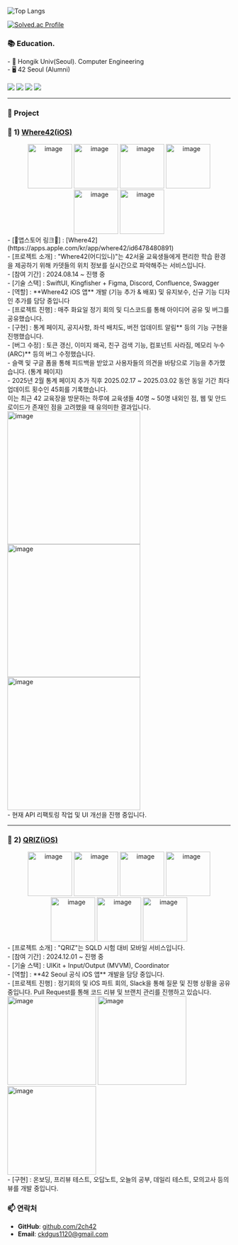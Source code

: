 
![Top Langs](https://github-readme-stats.vercel.app/api/top-langs/?username=2ch42&layout=compact&theme=onedark)

[![Solved.ac Profile](http://mazassumnida.wtf/api/generate_badge?boj=ckdgus1120)](https://solved.ac/ckdgus1120)

### 📚 Education.
<div>
- 🏫 Hongik Univ(Seoul). Computer Engineering </br>
- 🖥️ 42 Seoul (Alumni) </br>
</div> </br>

<div align=left>

<img src="https://img.shields.io/badge/Swift-F05138?style=flat&logo=Swift&logoColor=white" />
<img src="https://img.shields.io/badge/C-A8B9CC?style=flat&logo=C&logoColor=white" />
<img src="https://img.shields.io/badge/cplusplus-00599C?style=flat&logo=Cplusplus&logoColor=white" />
<img src="https://img.shields.io/badge/Javascript-F7DF1E?style=flat&logo=Javascript&logoColor=black" />

</div>

------

### 🚀 Project


### 📌 1) [Where42(iOS)](https://github.com/42Where/where42_iOS)
<div align="center">
<img width="100" alt="image" src="https://github.com/user-attachments/assets/27b101bb-ae56-4321-b49f-f0f47d5b83a5">
<img width="100" alt="image" src="https://github.com/user-attachments/assets/5830b32c-aca2-41bc-870f-fd011a3bc87e">
<img width="100" alt="image" src="https://github.com/user-attachments/assets/e023718a-f8fd-4bce-b2ca-fda8632b918a">
<img width="100" alt="image" src="https://github.com/user-attachments/assets/146239b7-4340-4485-bff0-359006334570">
<img width="100" alt="image" src="https://github.com/user-attachments/assets/b44382a0-5cf3-40cf-a73f-0f105fc25899">
<img width="100" alt="image" src="https://github.com/user-attachments/assets/dc57a8ed-4e07-4082-9755-cb1acb547a87">
</div>
<div>
- [🍎앱스토어 링크🍎] : [Where42](https://apps.apple.com/kr/app/where42/id6478480891)<br/>
- [프로젝트 소개] : "Where42(어디있니)"는 42서울 교육생들에게 편리한 학습 환경을 제공하기 위해 카뎃들의 위치 정보를 실시간으로 파악해주는 서비스입니다.<br/>
- [참여 기간] : 2024.08.14 ~ 진행 중<br/>
- [기술 스택] : SwiftUI, Kingfisher + Figma, Discord, Confluence, Swagger<br/>
- [역할] : **Where42 iOS 앱** 개발 (기능 추가 & 배포) 및 유지보수, 신규 기능 디자인 추가를 담당 중입니다<br/>
- [프로젝트 진행] : 매주 화요일 정기 회의 및 디스코드를 통해 아이디어 공유 및 버그를 공유했습니다.<br/>
- [구현] : 통계 페이지, 공지사항, 좌석 배치도, 버전 업데이트 알림** 등의 기능 구현을 진행했습니다.<br/>
- [버그 수정] : 토큰 갱신, 이미지 왜곡, 친구 검색 기능, 컴포넌트 사라짐, 메모리 누수(ARC)** 등의 버그 수정했습니다.<br/>
- 슬랙 및 구글 폼을 통해 피드백을 받았고 사용자들의 의견을 바탕으로 기능을 추가했습니다. (통계 페이지)<br/>
- 2025년 2월 통계 페이지 추가 직후 2025.02.17 ~ 2025.03.02 동안 동일 기간 최다 업데이트 횟수인 45회를 기록했습니다.<br/>
  이는 최근 42 교육장을 방문하는 하루에 교육생들 40명 ~ 50명 내외인 점, 웹 및 안드로이드가 존재인 점을 고려했을 때 유의미한 결과입니다.<br/>
<img width="300" alt="image" src="https://github.com/user-attachments/assets/6b0cb10f-ac3b-4bf5-ad86-2daf7c0378e1">
<img width="300" alt="image" src="https://github.com/user-attachments/assets/1e91d1ac-2ce3-4b98-819a-ddbd317795f6">  
<img width="300" alt="image" src="https://github.com/user-attachments/assets/c04cb5c8-b44f-4351-8eb3-0ce25b5e66b2"></br>
- 현재 API 리팩토링 작업 및 UI 개선을 진행 중입니다.
</div>

------

### 📌 2) [QRIZ(iOS)](https://github.com/Project-Qriz/iOS)
<div align="center">
<img width="100" alt="image" src="https://github.com/user-attachments/assets/995e0b5f-01ac-4b30-99f1-d8f66ce2c414">
<img width="100" alt="image" src="https://github.com/user-attachments/assets/22b93fdf-cc23-45bd-9f38-33115e7552f3">
<img width="100" alt="image" src="https://github.com/user-attachments/assets/4bfdfa7c-e670-48ab-a647-603196a041a6">
<img width="100" alt="image" src="https://github.com/user-attachments/assets/bfcdbed5-8ca4-4ab6-82fd-05569a3a1625">
<img width="100" alt="image" src="https://github.com/user-attachments/assets/114a7667-5f50-4ae7-b7a3-4f7e251a555c">
<img width="100" alt="image" src="https://github.com/user-attachments/assets/c45a9e58-4a9e-4fb5-b069-ad62b1770f44">
<img width="100" alt="image" src="https://github.com/user-attachments/assets/797ffb2d-7079-4645-a654-8373aa323660">
</div>
<div>
- [프로젝트 소개] : "QRIZ"는 SQLD 시험 대비 모바일 서비스입니다.</br>
- [참여 기간] : 2024.12.01 ~ 진행 중<br/>
- [기술 스택] : UIKit + Input/Output (MVVM), Coordinator <br/>
- [역할] : **42 Seoul 공식 iOS 앱** 개발을 담당 중입니다.<br/>
- [프로젝트 진행] : 정기회의 및 iOS 파트 회의, Slack을 통해 질문 및 진행 상황을 공유 중입니다. Pull Request를 통해 코드 리뷰 및 브랜치 관리를 진행하고 있습니다. <br/>
<img width="200" alt="image" src="https://github.com/user-attachments/assets/fd6bb97c-3134-49b5-8437-2796fb04532b">
<img width="200" alt="image" src="https://github.com/user-attachments/assets/0aeb09c8-00db-42d2-9438-57ab1958c0fd">
<img width="200" alt="image" src="https://github.com/user-attachments/assets/2a3873fa-1888-407a-9df6-002800657b05"> </br>
- [구현] : 온보딩, 프리뷰 테스트, 오답노트, 오늘의 공부, 데일리 테스트, 모의고사 등의 뷰를 개발 중입니다.<br/>
</div>

### 📫 연락처
- **GitHub**: [github.com/2ch42](https://github.com/2ch42)
- **Email**: [ckdgus1120@gmail.com](mailto:ckdgus1120@gmail.com)


